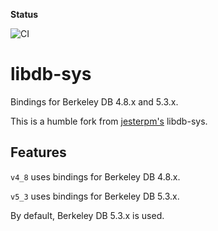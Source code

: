 **Status**

![CI](https://github.com/fishi0x01/libdb-sys/workflows/CI/badge.svg)

# libdb-sys

Bindings for Berkeley DB 4.8.x and 5.3.x.

This is a humble fork from [jesterpm's](https://github.com/jesterpm/libdb-sys) libdb-sys.

## Features

`v4_8` uses bindings for Berkeley DB 4.8.x.

`v5_3` uses bindings for Berkeley DB 5.3.x.

By default, Berkeley DB 5.3.x is used. 
